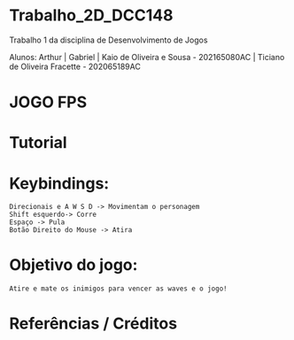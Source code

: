 # Trabalho_2D_DCC148
 Trabalho 1 da disciplina de Desenvolvimento de Jogos

 Alunos:
 Arthur | Gabriel | Kaio de Oliveira e Sousa - 202165080AC | Ticiano de Oliveira Fracette - 202065189AC

 
 # JOGO FPS
 
# Tutorial
# Keybindings:
    Direcionais e A W S D -> Movimentam o personagem
    Shift esquerdo-> Corre
    Espaço -> Pula
    Botão Direito do Mouse -> Atira
    
# Objetivo do jogo:
    Atire e mate os inimigos para vencer as waves e o jogo!
# Referências / Créditos
            
    
